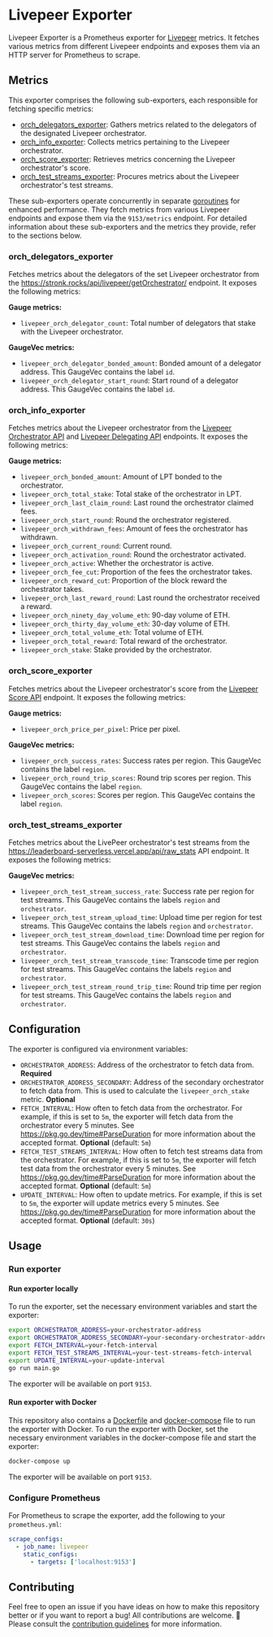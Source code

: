 # Livepeer Exporter

Livepeer Exporter is a Prometheus exporter for [Livepeer](https://livepeer.org/) metrics. It fetches various metrics from different Livepeer endpoints and exposes them via an HTTP server for Prometheus to scrape.

## Metrics

This exporter comprises the following sub-exporters, each responsible for fetching specific metrics:

- [orch_delegators_exporter](./exporters/orch_delegators_exporter/): Gathers metrics related to the delegators of the designated Livepeer orchestrator.
- [orch_info_exporter](./exporters/orch_info_exporter/): Collects metrics pertaining to the Livepeer orchestrator.
- [orch_score_exporter](./exporters/orch_score_exporter/): Retrieves metrics concerning the Livepeer orchestrator's score.
- [orch_test_streams_exporter](./exporters/orch_test_streams_exporter/): Procures metrics about the Livepeer orchestrator's test streams.

These sub-exporters operate concurrently in separate [goroutines](https://go.dev/tour/concurrency/1) for enhanced performance. They fetch metrics from various Livepeer endpoints and expose them via the `9153/metrics` endpoint. For detailed information about these sub-exporters and the metrics they provide, refer to the sections below.

### orch_delegators_exporter

Fetches metrics about the delegators of the set Livepeer orchestrator from the https://stronk.rocks/api/livepeer/getOrchestrator/ endpoint. It exposes the following metrics:

**Gauge metrics:**

- `livepeer_orch_delegator_count`: Total number of delegators that stake with the Livepeer orchestrator.

**GaugeVec metrics:**

- `livepeer_orch_delegator_bonded_amount`: Bonded amount of a delegator address. This GaugeVec contains the label `id`.
- `livepeer_orch_delegator_start_round`: Start round of a delegator address. This GaugeVec contains the label `id`.

### orch_info_exporter

Fetches metrics about the Livepeer orchestrator from the [Livepeer Orchestrator API](https://explorer.livepeer.org/_next/data/xe8lg6V7gubXcRErA1lxB/accounts/%s/orchestrating.json) and [Livepeer Delegating API](https://explorer.livepeer.org/_next/data/xe8lg6V7gubXcRErA1lxB/accounts/%s/delegating.json) endpoints. It exposes the following metrics:

**Gauge metrics:**

- `livepeer_orch_bonded_amount`: Amount of LPT bonded to the orchestrator.
- `livepeer_orch_total_stake`: Total stake of the orchestrator in LPT.
- `livepeer_orch_last_claim_round`: Last round the orchestrator claimed fees.
- `livepeer_orch_start_round`: Round the orchestrator registered.
- `livepeer_orch_withdrawn_fees`: Amount of fees the orchestrator has withdrawn.
- `livepeer_orch_current_round`: Current round.
- `livepeer_orch_activation_round`: Round the orchestrator activated.
- `livepeer_orch_active`: Whether the orchestrator is active.
- `livepeer_orch_fee_cut`: Proportion of the fees the orchestrator takes.
- `livepeer_orch_reward_cut`: Proportion of the block reward the orchestrator takes.
- `livepeer_orch_last_reward_round`: Last round the orchestrator received a reward.
- `livepeer_orch_ninety_day_volume_eth`: 90-day volume of ETH.
- `livepeer_orch_thirty_day_volume_eth`: 30-day volume of ETH.
- `livepeer_orch_total_volume_eth`: Total volume of ETH.
- `livepeer_orch_total_reward`: Total reward of the orchestrator.
- `livepeer_orch_stake`: Stake provided by the orchestrator.

### orch_score_exporter

Fetches metrics about the Livepeer orchestrator's score from the [Livepeer Score API](https://explorer.livepeer.org/api/score/) endpoint. It exposes the following metrics:

**Gauge metrics:**

- `livepeer_orch_price_per_pixel`: Price per pixel.

**GaugeVec metrics:**

- `livepeer_orch_success_rates`: Success rates per region. This GaugeVec contains the label `region`.
- `livepeer_orch_round_trip_scores`: Round trip scores per region. This GaugeVec contains the label `region`.
- `livepeer_orch_scores`: Scores per region. This GaugeVec contains the label `region`.

### orch_test_streams_exporter

Fetches metrics about the LivePeer orchestrator's test streams from the https://leaderboard-serverless.vercel.app/api/raw_stats API endpoint. It exposes the following metrics:

**GaugeVec metrics:**

- `livepeer_orch_test_stream_success_rate`: Success rate per region for test streams. This GaugeVec contains the labels `region` and `orchestrator`.
- `livepeer_orch_test_stream_upload_time`: Upload time per region for test streams. This GaugeVec contains the labels `region` and `orchestrator`.
- `livepeer_orch_test_stream_download_time`: Download time per region for test streams. This GaugeVec contains the labels `region` and `orchestrator`.
- `livepeer_orch_test_stream_transcode_time`: Transcode time per region for test streams. This GaugeVec contains the labels `region` and `orchestrator`.
- `livepeer_orch_test_stream_round_trip_time`: Round trip time per region for test streams. This GaugeVec contains the labels `region` and `orchestrator`.

## Configuration

The exporter is configured via environment variables:

- `ORCHESTRATOR_ADDRESS`: Address of the orchestrator to fetch data from. **Required**
- `ORCHESTRATOR_ADDRESS_SECONDARY`: Address of the secondary orchestrator to fetch data from. This is used to calculate the `livepeer_orch_stake` metric. **Optional**
- `FETCH_INTERVAL`: How often to fetch data from the orchestrator. For example, if this is set to `5m`, the exporter will fetch data from the orchestrator every 5 minutes. See https://pkg.go.dev/time#ParseDuration for more information about the accepted format. **Optional** (default: `5m`)
- `FETCH_TEST_STREAMS_INTERVAL`: How often to fetch test streams data from the orchestrator. For example, if this is set to `5m`, the exporter will fetch test data from the orchestrator every 5 minutes. See https://pkg.go.dev/time#ParseDuration for more information about the accepted format. **Optional** (default: `5m`)
- `UPDATE_INTERVAL`: How often to update metrics. For example, if this is set to `5m`, the exporter will update metrics every 5 minutes. See https://pkg.go.dev/time#ParseDuration for more information about the accepted format. **Optional** (default: `30s`)

## Usage

### Run exporter

#### Run exporter locally

To run the exporter, set the necessary environment variables and start the exporter:

```bash
export ORCHESTRATOR_ADDRESS=your-orchestrator-address
export ORCHESTRATOR_ADDRESS_SECONDARY=your-secondary-orchestrator-address
export FETCH_INTERVAL=your-fetch-interval
export FETCH_TEST_STREAMS_INTERVAL=your-test-streams-fetch-interval
export UPDATE_INTERVAL=your-update-interval
go run main.go
```

The exporter will be available on port `9153`.

#### Run exporter with Docker

This repository also contains a [Dockerfile](./Dockerfile) and [docker-compose](./docker-compose.yml) file to run the exporter with Docker. To run the exporter with Docker, set the necessary environment variables in the docker-compose file and start the exporter:

```bash
docker-compose up
```

The exporter will be available on port `9153`.

### Configure Prometheus

For Prometheus to scrape the exporter, add the following to your `prometheus.yml`:

```yaml
scrape_configs:
  - job_name: livepeer
    static_configs:
      - targets: ['localhost:9153']
```

## Contributing

Feel free to open an issue if you have ideas on how to make this repository better or if you want to report a bug! All contributions are welcome. :rocket: Please consult the [contribution guidelines](CONTRIBUTING.md) for more information.
